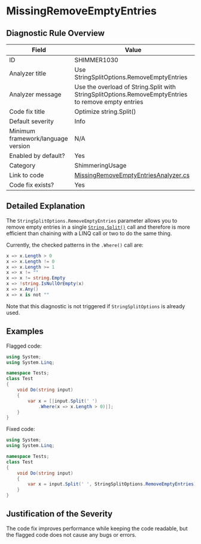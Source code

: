 # MissingRemoveEmptyEntries

## Diagnostic Rule Overview

| Field                              | Value
|------------------------------------|-------
| ID                                 | SHIMMER1030
| Analyzer title                     | Use StringSplitOptions.RemoveEmptyEntries
| Analyzer message                   | Use the overload of String.Split with StringSplitOptions.RemoveEmptyEntries to remove empty entries
| Code fix title                     | Optimize string.Split()
| Default severity                   | Info
| Minimum framework/language version | N/A
| Enabled by default?                | Yes
| Category                           | ShimmeringUsage
| Link to code                       | [MissingRemoveEmptyEntriesAnalyzer.cs](../../../src/Shimmering.Analyzers/UsageRules/MissingRemoveEmptyEntries/MissingRemoveEmptyEntriesAnalyzer.cs)
| Code fix exists?                   | Yes

## Detailed Explanation

The `StringSplitOptions.RemoveEmptyEntries` parameter allows you to remove empty entries in a single [`String.Split()`](https://learn.microsoft.com/en-us/dotnet/api/system.string.split) call and therefore is more efficient than chaining with a LINQ call or two to do the same thing.

Currently, the checked patterns in the `.Where()` call are:
```cs
x => x.Length > 0
x => x.Length != 0
x => x.Length >= 1
x => x != ""
x => x != string.Empty
x => !string.IsNullOrEmpty(x)
x => x.Any()
x => x is not ""
```

Note that this diagnostic is not triggered if `StringSplitOptions` is already used.

## Examples

Flagged code:
```cs
using System;
using System.Linq;

namespace Tests;
class Test
{
    void Do(string input)
    {
        var x = [|input.Split(' ')
            .Where(x => x.Length > 0)|];
    }
}
```

Fixed code:
```cs
using System;
using System.Linq;

namespace Tests;
class Test
{
    void Do(string input)
    {
        var x = input.Split(' ', StringSplitOptions.RemoveEmptyEntries);
    }
}
```

## Justification of the Severity

The code fix improves performance while keeping the code readable, but the flagged code does not cause any bugs or errors.
